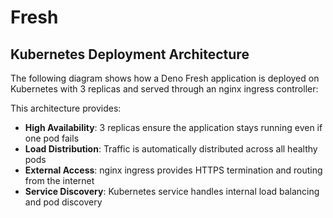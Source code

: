 # Fresh

## Kubernetes Deployment Architecture

The following diagram shows how a Deno Fresh application is deployed on Kubernetes with 3 replicas and served through an nginx ingress controller:


This architecture provides:

- **High Availability**: 3 replicas ensure the application stays running even if one pod fails
- **Load Distribution**: Traffic is automatically distributed across all healthy pods
- **External Access**: nginx ingress provides HTTPS termination and routing from the internet
- **Service Discovery**: Kubernetes service handles internal load balancing and pod discovery
